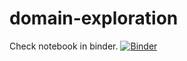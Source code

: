 # domain-exploration

Check notebook in binder. [![Binder](https://mybinder.org/badge_logo.svg)](https://mybinder.org/v2/gh/derekjackson-das/domain-exploration/main?filepath=LF_DomainList_FeatureEngineering.ipynb)
